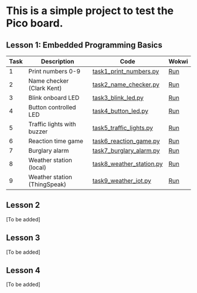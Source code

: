 # This is a simple project to test the Pico board.

## Lesson 1: Embedded Programming Basics

| Task | Description | Code | Wokwi |
|------|-------------|------|-------|
| 1 | Print numbers 0-9 | [task1_print_numbers.py](lesson1/task1_print_numbers.py) | [Run](link) |
| 2 | Name checker (Clark Kent) | [task2_name_checker.py](lesson1/task2_name_checker.py) | [Run](link) |
| 3 | Blink onboard LED | [task3_blink_led.py](lesson1/task3_blink_led.py) | [Run](link) |
| 4 | Button controlled LED | [task4_button_led.py](lesson1/task4_button_led.py) | [Run](link) |
| 5 | Traffic lights with buzzer | [task5_traffic_lights.py](lesson1/task5_traffic_lights.py) | [Run](link) |
| 6 | Reaction time game | [task6_reaction_game.py](lesson1/task6_reaction_game.py) | [Run](link) |
| 7 | Burglary alarm | [task7_burglary_alarm.py](lesson1/task7_burglary_alarm.py) | [Run](link) |
| 8 | Weather station (local) | [task8_weather_station.py](lesson1/task8_weather_station.py) | [Run](link) |
| 9 | Weather station (ThingSpeak) | [task9_weather_iot.py](lesson1/task9_weather_iot.py) | [Run](link) |

## Lesson 2

[To be added]

## Lesson 3

[To be added]

## Lesson 4

[To be added]